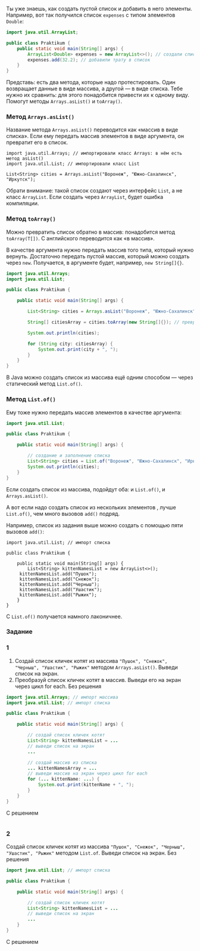 Ты уже знаешь, как создать пустой список и добавить в него элементы. Например, вот так получился список `expenses` с типом элементов `Double`:

```java
import java.util.ArrayList;

public class Praktikum {
    public static void main(String[] args) {
        ArrayList<Double> expenses = new ArrayList<>(); // создали список трат
        expenses.add(32.2); // добавили трату в список
    }
}
```


Представь: есть два метода, которые надо протестировать. Один возвращает данные в виде массива, а другой — в виде списка. Тебе нужно их сравнить: для этого понадобится привести их к одному виду. Помогут методы `Arrays.asList()` и `toArray()`.

### Метод `Arrays.asList()`

Название метода `Arrays.asList()` переводится как «массив в виде списка». Если ему передать массив элементов в виде аргумента, он превратит его в список.
```
import java.util.Arrays; // импортировали класс Arrays: в нём есть метод asList()
import java.util.List; // импортировали класс List

List<String> cities = Arrays.asList("Воронеж", "Южно-Сахалинск", "Иркутск"); 
```

Обрати внимание: такой список создают через интерфейс `List`, а не класс `ArrayList`. Если создать через `ArrayList`, будет ошибка компиляции.

### Метод `toArray()`

Можно превратить список обратно в массив: понадобится метод `toArray(T[])`. С английского переводится как «в массив».

В качестве аргумента нужно передать массив того типа, который нужно вернуть. Достаточно передать пустой массив, который можно создать через `new`. Получается, в аргументе будет, например, `new String[]{}`.

```java
import java.util.Arrays;
import java.util.List;

public class Praktikum {

    public static void main(String[] args) {

        List<String> cities = Arrays.asList("Воронеж", "Южно-Сахалинск", "Иркутск"); // создали и заполнили список

        String[] citiesArray = cities.toArray(new String[]{}); // превратили список в массив

        System.out.println(cities);

        for (String city: citiesArray) {
            System.out.print(city + ", ");
        }
    }
}
```

В Java можно создать список из массива ещё одним способом — через статический метод `List.of()`.

### Метод `List.of()`

Ему тоже нужно передать массив элементов в качестве аргумента:

```java
import java.util.List;

public class Praktikum {

    public static void main(String[] args) {

        // создание и заполнение списка
        List<String> cities = List.of("Воронеж", "Южно-Сахалинск", "Иркутск");
        System.out.println(cities);
    }
}
```


Если создать список из массива, подойдут оба: и `List.of()`, и `Arrays.asList()`.

А вот если надо создать список из нескольких элементов , лучше `List.of()`, чем много вызовов `add()` подряд.

Например, список из задания выше можно создать с помощью пяти вызовов `add()`:
```
import java.util.List; // импорт списка

public class Praktikum {

    public static void main(String[] args) {
        List<String> kittenNamesList = new ArrayList<>();
     kittenNamesList.add("Пушок");
     kittenNamesList.add("Снежок");
     kittenNamesList.add("Черныш");
     kittenNamesList.add("Ушастик");
     kittenNamesList.add("Рыжик");       
    }
} 
```

С `List.of()` получается намного лаконичнее.
### Задание

### 1
1. Создай список кличек котят из массива `"Пушок", "Снежок", "Черныш", "Ушастик", "Рыжик"` методом `Arrays.asList()`. Выведи список на экран.
2. Преобразуй список кличек котят в массив. Выведи его на экран через цикл for each.
   Без решения
```Java
import java.util.Arrays; // импорт массива
import java.util.List; // импорт списка

public class Praktikum {

    public static void main(String[] args) {

        // создай список кличек котят
        List<String> kittenNamesList = ...
        // выведи список на экран
        ...

        // создай массив из списка
        ... kittenNamesArray = ...
        // выведи массив на экран через цикл for each
        for (... kittenName: ...) {
            System.out.print(kittenName + ", ");
        }
    }
}
```

С решением
```Java

```


### 2
Создай список кличек котят из массива `"Пушок", "Снежок", "Черныш", "Ушастик", "Рыжик"` методом `List.of`. Выведи список на экран.
Без решения
```java
import java.util.List; // импорт списка

public class Praktikum {

    public static void main(String[] args) {

        // создай список кличек котят
        List<String> kittenNamesList = ...
        // выведи список на экран
        ...
    }
}
```

С решением
```java

```
